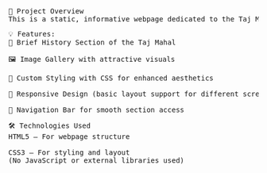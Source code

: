 <pre>📌 Project Overview
This is a static, informative webpage dedicated to the Taj Mahal, built using pure HTML and CSS. The project aims to showcase the beauty, history, and significance of one of the world's most iconic monuments through a clean and visually appealing layout.</pre>

<pre>💡 Features:
📖 Brief History Section of the Taj Mahal

🖼️ Image Gallery with attractive visuals

🎨 Custom Styling with CSS for enhanced aesthetics

🧭 Responsive Design (basic layout support for different screen sizes)

🔗 Navigation Bar for smooth section access</pre>

<pre>🛠️ Technologies Used
HTML5 – For webpage structure

CSS3 – For styling and layout
(No JavaScript or external libraries used)</pre>